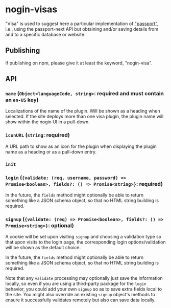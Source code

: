 # nogin-visas

"Visa" is used to suggest here a particular implementation of
["passport"](https://github.com/passport-next/passport), i.e., using the
passport-next API but obtaining and/or saving details from and to a
specific database or website.

## Publishing

If publishing on npm, please give it at least the keyword, "nogin-visa".

## API

### `name` (`Object<languageCode, string>`: required and must contain an `en-US` key)

Localizations of the name of the plugin. Will be shown as a heading when
selected. If the site deploys more than one visa plugin, the plugin name will
show within the nogin UI in a pull-down.

### `iconURL` (`string`: required)

A URL path to show as an icon for the plugin when displaying the plugin name
as a heading or as a pull-down entry.

### `init`

### `login` (`{validate: (req, username, password) => Promise<boolean>, fields?: () => Promise<string>}`: required)



In the future, the `fields` method might optionally be able to return
something like a JSON schema object, so that no HTML string building is
required.

### `signup` (`{validate: (req) => Promise<boolean>, fields?: () => Promise<string>}`: optional)

A cookie will be set upon visiting `signup` and choosing a validation
type so that upon visits to the login page, the corresponding login
options/validation will be shown as the default choice.

In the future, the `fields` method might optionally be able to return
something like a JSON schema object, so that no HTML string building is
required.

Note that any `validate` processing may optionally just save the information
locally, so even if you are using a third-party package for the `login`
behavior, you could add your own `signup` so as to save extra fields local
to the site. You might also override an existing `signup` object's methods
to ensure it successfully validates remotely but also can save data locally.
